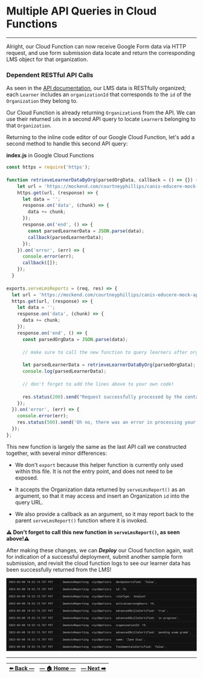 # Multiple API Queries in Cloud Functions
---

Alright, our Cloud Function can now receive Google Form data via HTTP request, and use form submission data locate and return the corresponding LMS object for that organization.

### Dependent RESTful API Calls

As seen in the [API documentation](https://github.com/courtneyphillips/canis-educere-mock-api), our LMS data is RESTfully organized; each `Learner` includes an `organizationId` that corresponds to the `id` of the `Organization` they belong to.

Our Cloud Function is already returning `Organization`s from the API. We can use their returned `id`s in a second API query to locate `Learner`s belonging to that `Organization`.

Returning to the inline code editor of our Google Cloud Function, let's add a second method to handle this second API query:

**index.js** in Google Cloud Functions
```javascript
const https = require('https');

function retrieveLearnerDataByOrg(parsedOrgData, callback = () => {}) {
    let url = 'https://mockend.com/courtneyphillips/canis-educere-mock-api/learner?orgId_eq=' + encodeURIComponent(parsedOrgData[0].id);
    https.get(url, (response) => {
      let data = '';
      response.on('data', (chunk) => {
        data += chunk;
      });
      response.on('end', () => {
        const parsedLearnerData = JSON.parse(data);
        callback(parsedLearnerData);
      });
    }).on('error', (err) => {
      console.error(err);
      callback([]);
    });
  }

exports.serveLmsReports = (req, res) => {
  let url = 'https://mockend.com/courtneyphillips/canis-educere-mock-api/organization?companyName_eq=' + encodeURIComponent(req.body.orgName);
  https.get(url, (response) => {
    let data = '';
    response.on('data', (chunk) => {
      data += chunk;
    });
    response.on('end', () => {
      const parsedOrgData = JSON.parse(data);

      // make sure to call the new function to query learners after org data is received:

      let parsedLearnerData = retrieveLearnerDataByOrg(parsedOrgData);
      console.log(parsedLearnerData);

      // don't forget to add the lines above to your own code!

      res.status(200).send("Request successfully processed by the contactLMS function in GCP!")
    });
  }).on('error', (err) => {
    console.error(err);
    res.status(500).send('Oh no, there was an error in processing your request. Check Logs for GCP and Apps Scripts.');
  });
};
```

This new function is largely the same as the last API call we constructed together, with several minor differences:

- We don't `export` because this helper function is currently only used within this file. It is not the entry point, and does not need to be exposed.

- It accepts the Organization data returned by `serveLmsReport()` as an argument, so that it may access and insert an Organization `id` into the query URL.

- We also provide a callback as an argument, so it may report back to the parent `serveLmsReport()` function where it is invoked.

**⚠️ Don't forget to call this new function in `serveLmsReport()`, as seen above!⚠️**

After making these changes, we can **_Deploy_** our Cloud function again, wait for indication of a successful deployment, submit another sample form submission, and revisit the cloud function logs to see our learner data has been successfully returned from the LMS!

![learner data in GCP logs](../assets/images/learner_data_in_gcp.png)

---

| [⬅️  Back —]() | [— 🏠 Home —](https://github.com/courtneyphillips/project-canis-educere) | [— Next  ➡️]() |
| --- | --- | --- |
